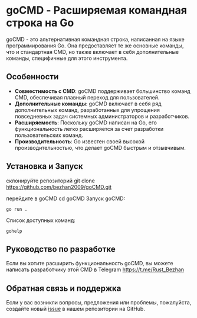 
# goCMD - Расширяемая командная строка на Go

goCMD - это альтернативная командная строка, написанная на языке программирования Go. Она предоставляет те же основные команды, что и стандартная CMD, но также включает в себя дополнительные команды, специфичные для этого инструмента.

## Особенности

- **Совместимость с CMD**: goCMD поддерживает большинство команд CMD, обеспечивая плавный переход для пользователей.
- **Дополнительные команды**: goCMD включает в себя ряд дополнительных команд, разработанных для упрощения повседневных задач системных администраторов и разработчиков.
- **Расширяемость**: Поскольку goCMD написан на Go, его функциональность легко расширяется за счет разработки пользовательских команд.
- **Производительность**: Go известен своей высокой производительностью, что делает goCMD быстрым и отзывчивым.

## Установка и Запуск

склонируйте репозиторий
git clone https://github.com/bezhan2009/goCMD.git

перейдите в goCMD
cd goCMD
Запуск goCMD:
```
go run .
```

Список доступных команд:
```
gohelp
```

## Руководство по разработке

Если вы хотите расширить функциональность goCMD, вы можете написать разработчику этой CMD в Telegram https://t.me/Rust_Bezhan 

## Обратная связь и поддержка

Если у вас возникли вопросы, предложения или проблемы, пожалуйста, создайте новый [issue](https://github.com/your-username/goCMD/issues/new) в нашем репозитории на GitHub.

